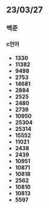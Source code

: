 ## 23/03/27

### 백준

#### c언어
- **1330**
- **11382**
- **9498**
- **2753**
- **14681**
- **2884**
- **2525**
- **2480**
- **2739**
- **10950**
- **25304**
- **25314**
- **15552**
- **11021**
- **2438**
- **2439**
- **10951**
- **10871**
- **10818**
- **2562**
- **10810**
- **10813**
- **5597**